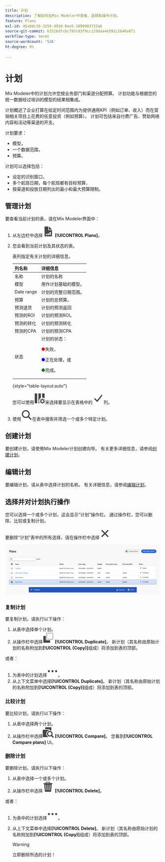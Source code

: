 ```yaml
---
title: 计划
description: 了解如何在Mix Modeler中查看、选择和操作计划。
feature: Plans
exl-id: 45a8dc30-3259-493d-8ea5-1899903733a6
source-git-commit: 6331bdfcbc792c03f9cc129daa4e591c2b46a8f1
workflow-type: tm+mt
source-wordcount: '526'
ht-degree: 0%

---
```


# 计划

Mix Modeler中的计划允许您按业务部门和渠道分配预算。 计划功能与根据您的统一数据经过培训的模型的结果相集成。

计划概述了企业打算在给定时间范围内为提供通用KPI（例如订单、收入）而在营销相关项目上花费的任意投资（例如预算）。 计划可包括来自付费广告、赞助网络内容和活动等渠道的开支。

计划要求：

- 模型，
- 一个数据范围，
- 预算。

计划可以选择包括：

- 设定的识别窗口，
- 多个航班日期，每个航班都有目标预算，
- 按渠道和投放日期列出的最小和最大预算限制。


## 管理计划

要查看当前计划的表，请在Mix Modeler界面中：

1. 从左边栏中选择![](/help/assets/icons/FileChart.svg) **[!UICONTROL Plans]**。

1. 您会看到当前计划及其状态的表。

   表列指定有关计划的详细信息。

   | 列名称 | 详细信息 |
   |---|---|
   | 名称 | 计划的名称 |
   | 模型 | 用作计划基础的模型。 |
   | Date range | 计划的完整日期范围。 |
   | 预算 | 计划的总预算。 |
   | 预测退货 | 计划的预测返回 |
   | 预测的ROI | 计划的预测ROI。 |
   | 预测的转化 | 计划的预测转化 |
   | 预测的CPA | 计划的预测CPA |
   | 状态 | 计划的状态： <p><span style="color:red">●</span>失败， <p><span style="color:blue">●</span>正在处理，或 <p><span style="color:green">●</span>完成。 |

   {style="table-layout:auto"}

   您可以使用![ColumnSetting](/help/assets/icons/ColumnSetting.svg)来选择要显示在表格中的![复选标记](/help/assets/icons/Checkmark.svg)列。

1. 使用![搜索](/help/assets/icons/Search.svg)在表中搜索并筛选一个或多个特定计划。

## 创建计划

要创建计划，请使用Mix Modeler计划创建向导。 有关更多详细信息，请参阅[创建计划](create.md)。


## 编辑计划

要编辑计划，请从表中选择计划的名称。 有关详细信息，请参阅[编辑计划](edit.md)。


## 选择并对计划执行操作

您可以选择一个或多个计划，这会显示“计划”操作栏。 通过操作栏，您可以删除、比较或复制计划。

要删除“计划”表中的所有选择，请在操作栏中选择![关闭](/help/assets/icons/Close.svg)

![计划操作栏](/help/assets/plans-action-bar.png)

### 复制计划

要复制计划，请执行以下操作：

1. 从表中选择单个计划。
1. 从操作栏中选择![复制](/help/assets/icons/Copy.svg) **[!UICONTROL Duplicate]**。 新计划（其名称由原始计划的名称附加到&#x200B;**[!UICONTROL (Copy)]**&#x200B;组成）将添加到表的顶部。

或者：

1. 为表中的计划选择![更多](/help/assets/icons/More.svg)。
1. 从上下文菜单中选择&#x200B;**[!UICONTROL Duplicate]**。 新计划（其名称由原始计划的名称附加到&#x200B;**[!UICONTROL (Copy)]**&#x200B;组成）将添加到表的顶部。

### 比较计划

要比较计划，请执行以下操作：

1. 从表中选择两个计划。
1. 从操作栏中选择![比较](/help/assets/icons/Compare.svg) **[!UICONTROL Compare]**。 您看到&#x200B;**[!UICONTROL Compare plans]** UI。


### 删除计划

要删除计划，请执行以下操作：

1. 从表中选择一个或多个计划。
1. 从操作栏中选择![删除](/help/assets/icons/Delete.svg) **[!UICONTROL Delete]**。

或者：

1. 为表中的计划选择![更多](/help/assets/icons/More.svg)。
1. 从上下文菜单中选择&#x200B;**[!UICONTROL Delete]**。 新计划（其名称由原始计划的名称附加到&#x200B;**[!UICONTROL (Copy)]**&#x200B;组成）将添加到表的顶部。

   >[!WARNING]
   >
   >   立即删除所选的计划！
